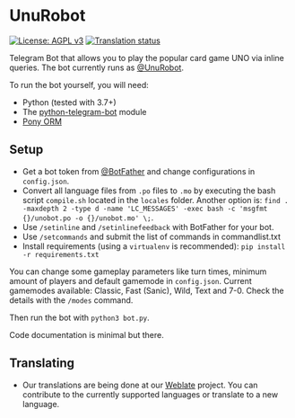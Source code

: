 # UnuRobot

[![License: AGPL v3](https://img.shields.io/badge/License-AGPL%20v3-blue.svg)](./LICENSE)
[![Translation status](https://hosted.weblate.org/widgets/unurobot/-/bot/svg-badge.svg)](https://hosted.weblate.org/engage/unurobot/)

Telegram Bot that allows you to play the popular card game UNO via inline queries. The bot currently runs as [@UnuRobot](http://t.me/UnuRobot).

To run the bot yourself, you will need:

- Python (tested with 3.7+)
- The [python-telegram-bot](https://github.com/python-telegram-bot/python-telegram-bot) module
- [Pony ORM](https://ponyorm.com/)

## Setup

- Get a bot token from [@BotFather](http://t.me/BotFather) and change configurations in `config.json`.
- Convert all language files from `.po` files to `.mo` by executing the bash script `compile.sh` located in the `locales` folder.
  Another option is: `find . -maxdepth 2 -type d -name 'LC_MESSAGES' -exec bash -c 'msgfmt {}/unobot.po -o {}/unobot.mo' \;`.
- Use `/setinline` and `/setinlinefeedback` with BotFather for your bot.
- Use `/setcommands` and submit the list of commands in commandlist.txt
- Install requirements (using a `virtualenv` is recommended): `pip install -r requirements.txt`

You can change some gameplay parameters like turn times, minimum amount of players and default gamemode in `config.json`.
Current gamemodes available: Classic, Fast (Sanic), Wild, Text and 7-0. Check the details with the `/modes` command.

Then run the bot with `python3 bot.py`.

Code documentation is minimal but there.

## Translating

- Our translations are being done at our [Weblate](https://hosted.weblate.org/projects/unurobot/bot/) project.
  You can contribute to the currently supported languages or translate to a new language.

